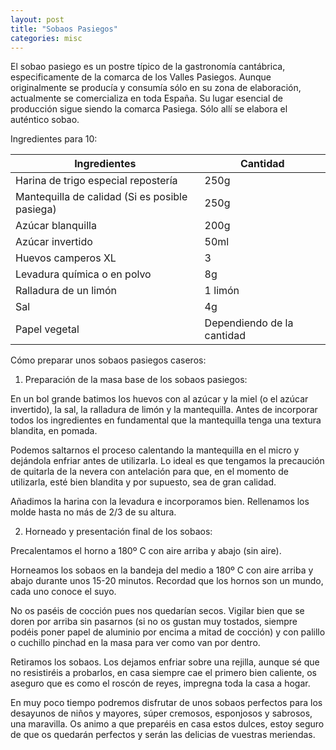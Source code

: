 ```yaml
---
layout: post
title: "Sobaos Pasiegos"
categories: misc
---
```


El sobao pasiego es un postre típico de la gastronomía cantábrica, especificamente de la comarca de los Valles Pasiegos. Aunque originalmente se producía y consumía sólo en su zona de elaboración, actualmente se comercializa en toda España. Su lugar esencial de producción sigue siendo la comarca Pasiega. Sólo allí se elabora el auténtico sobao.

Ingredientes para 10:

|Ingredientes          | Cantidad              |
|--------------------- | --------------------- |
|Harina de trigo especial repostería |         250g |
|Mantequilla de calidad (Si es posible pasiega) |   250g |
|Azúcar blanquilla     |          200g         |
|Azúcar invertido      |          50ml         |
|Huevos camperos XL    |           3           |
|Levadura química o en polvo |     8g          |
|Ralladura de un limón |         1 limón       |
|Sal                   |           4g          |
|Papel vegetal         |Dependiendo de la cantidad|

Cómo preparar unos sobaos pasiegos caseros:

1. Preparación de la masa base de los sobaos pasiegos:

En un bol grande batimos los huevos con al azúcar y la miel (o el azúcar invertido), la sal, la ralladura de limón y la mantequilla. Antes de incorporar todos los ingredientes en fundamental que la mantequilla tenga una textura blandita, en pomada.

Podemos saltarnos el proceso calentando la mantequilla en el micro y dejándola enfriar antes de utilizarla. Lo ideal es que tengamos la precaución de quitarla de la nevera con antelación para que, en el momento de utilizarla, esté bien blandita y por supuesto, sea de gran calidad.

Añadimos la harina con la levadura e incorporamos bien. Rellenamos los molde hasta no más de 2/3 de su altura.

2. Horneado y presentación final de los sobaos:
 
Precalentamos el horno a 180º C con aire arriba y abajo (sin aire).

Horneamos los sobaos en la bandeja del medio a 180º C con aire arriba y abajo durante unos 15-20 minutos. Recordad que los hornos son un mundo, cada uno conoce el suyo.

No os paséis de cocción pues nos quedarían secos. Vigilar bien que se doren por arriba sin pasarnos (si no os gustan muy tostados, siempre podéis poner papel de aluminio por encima a mitad de cocción) y con palillo o cuchillo pinchad en la masa para ver como van por dentro.

Retiramos los sobaos. Los dejamos enfriar sobre una rejilla, aunque sé que no resistiréis a probarlos, en casa siempre cae el primero bien caliente, os aseguro que es como el roscón de reyes, impregna toda la casa a hogar.  

En muy poco tiempo podremos disfrutar de unos sobaos perfectos para los desayunos de niños y mayores, súper cremosos, esponjosos y sabrosos, una maravilla. Os animo a que preparéis en casa estos dulces, estoy seguro de que os quedarán perfectos y serán las delicias de vuestras meriendas.





